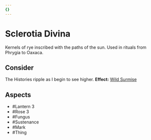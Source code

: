 ```yaml
---
{}
---
```

# Sclerotia Divina
Kernels of rye inscribed with the paths of the sun. Used in rituals from Phrygia to Oaxaca.
## Consider
The Histories ripple as I begin to see higher.
**Effect:** [Wild Surmise](https://uadaf.theevilroot.xyz/rowenarium/element/wild.surmise)
## Aspects
- #Lantern 3
- #Rose 3
- #Fungus
- #Sustenance
- #Mark
 - #Thing
